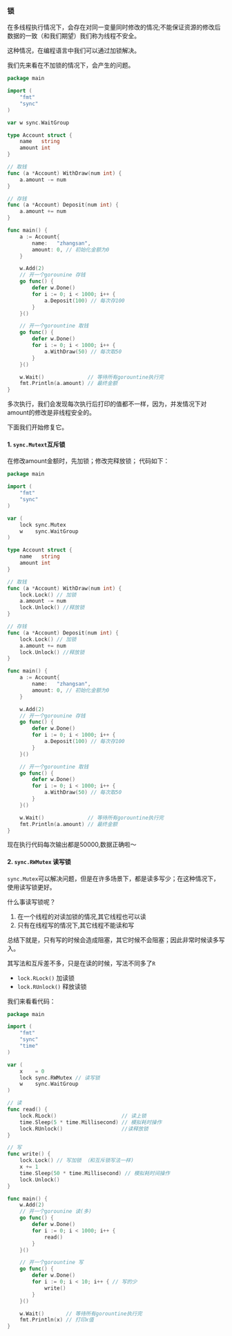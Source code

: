 ### 锁
在多线程执行情况下，会存在对同一变量同时修改的情况;不能保证资源的修改后数据的一致（和我们期望）我们称为线程不安全。

这种情况，在编程语言中我们可以通过加锁解决。

我们先来看在不加锁的情况下，会产生的问题。

```go
package main

import (
	"fmt"
	"sync"
)

var w sync.WaitGroup

type Account struct {
	name   string
	amount int
}

// 取钱
func (a *Account) WithDraw(num int) {
	a.amount -= num
}

// 存钱
func (a *Account) Deposit(num int) {
	a.amount += num
}

func main() {
	a := Account{
		name:   "zhangsan",
		amount: 0, // 初始化金额为0
	}

	w.Add(2)
	// 开一个gorounine 存钱
	go func() {
		defer w.Done()
		for i := 0; i < 1000; i++ {
			a.Deposit(100) // 每次存100
		}
	}()

	// 开一个gorountine 取钱
	go func() {
		defer w.Done()
		for i := 0; i < 1000; i++ {
			a.WithDraw(50) // 每次取50
		}
	}()

	w.Wait()              // 等待所有gorountine执行完
	fmt.Println(a.amount) // 最终金额
}
```
多次执行，我们会发现每次执行后打印的值都不一样，因为，并发情况下对amount的修改是非线程安全的。

下面我们开始修复它。

#### 1. `sync.Mutext`互斥锁
在修改amount金额时，先加锁；修改完释放锁；
代码如下：
```go
package main

import (
	"fmt"
	"sync"
)

var (
	lock sync.Mutex
	w    sync.WaitGroup
)

type Account struct {
	name   string
	amount int
}

// 取钱
func (a *Account) WithDraw(num int) {
	lock.Lock() // 加锁
	a.amount -= num
	lock.Unlock() //释放锁
}

// 存钱
func (a *Account) Deposit(num int) {
	lock.Lock() // 加锁
	a.amount += num
	lock.Unlock() //释放锁
}

func main() {
	a := Account{
		name:   "zhangsan",
		amount: 0, // 初始化金额为0
	}

	w.Add(2)
	// 开一个gorounine 存钱
	go func() {
		defer w.Done()
		for i := 0; i < 1000; i++ {
			a.Deposit(100) // 每次存100
		}
	}()

	// 开一个gorountine 取钱
	go func() {
		defer w.Done()
		for i := 0; i < 1000; i++ {
			a.WithDraw(50) // 每次取50
		}
	}()

	w.Wait()              // 等待所有gorountine执行完
	fmt.Println(a.amount) // 最终金额
}
```
现在执行代码每次输出都是50000,数据正确啦～

#### 2. `sync.RWMutex` 读写锁
`sync.Mutex`可以解决问题，但是在许多场景下，都是读多写少；在这种情况下，使用读写锁更好。

什么事读写锁呢？
1. 在一个线程的对读加锁的情况,其它线程也可以读
2. 只有在线程写的情况下,其它线程不能读和写

总结下就是，只有写的时候会造成阻塞，其它时候不会阻塞；因此非常时候读多写入。

其写法和互斥差不多，只是在读的时候，写法不同多了`R`
- `lock.RLock()` 加读锁
- `lock.RUnlock()` 释放读锁

我们来看看代码：
```go
package main

import (
	"fmt"
	"sync"
	"time"
)

var (
	x    = 0
	lock sync.RWMutex // 读写锁
	w    sync.WaitGroup
)

// 读
func read() {
	lock.RLock()                     // 读上锁
	time.Sleep(5 * time.Millisecond) // 模拟耗时操作
	lock.RUnlock()                   //读释放锁
}

// 写
func write() {
	lock.Lock() // 写加锁 （和互斥锁写法一样)
	x += 1
	time.Sleep(50 * time.Millisecond) // 模拟耗时间操作
	lock.Unlock()
}

func main() {
	w.Add(2)
	// 开一个gorounine 读(多)
	go func() {
		defer w.Done()
		for i := 0; i < 1000; i++ {
			read()
		}
	}()

	// 开一个gorountine 写
	go func() {
		defer w.Done()
		for i := 0; i < 10; i++ { // 写的少
			write()
		}
	}()

	w.Wait()       // 等待所有gorountine执行完
	fmt.Println(x) // 打印x值
}
```



